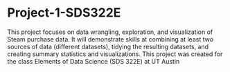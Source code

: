 # Project-1-SDS322E

This project focuses on data wrangling, exploration, and visualization of Steam purchase data. It will demonstrate skills at combining at least two sources of data (different datasets), tidying the resulting datasets, and creating summary statistics and visualizations. This project was created for the class Elements of Data Science (SDS 322E) at UT Austin
